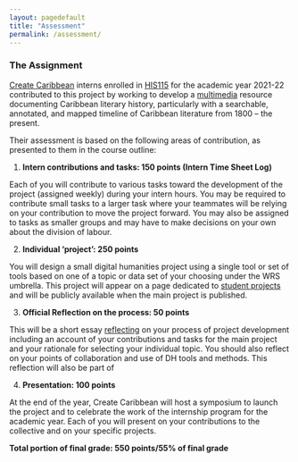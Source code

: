 ```yaml
---
layout: pagedefault
title: "Assessment"
permalink: /assessment/
---
```

<div class="page_title"><h3>The Assignment </h3> </div>

<a href="https://createcaribbean.org/create/" target="_blank">Create Caribbean</a> interns enrolled in <a href="https://schuyleresprit.com/his115/" target="_blank">HIS115</a> for the academic year 2021-22 contributed to this project by working to develop a <a href="https://en.wikipedia.org/wiki/Multimedia" target="_blank">multimedia</a> resource documenting Caribbean literary history, particularly with a searchable, annotated, and mapped timeline of Caribbean literature from 1800 – the present.

Their assessment is based on the following areas of contribution, as presented to them in the course outline:

1)	__Intern contributions and tasks: 150 points (Intern Time Sheet Log)__

Each of you will contribute to various tasks toward the development of the project (assigned weekly) during your intern hours. You may be required to contribute small tasks to a larger task where your teammates will be relying on your contribution to move the project forward. You may also be assigned to tasks as smaller groups and may have to make decisions on your own about the division of labour.

2)	__Individual ‘project’: 250 points__

You will design a small digital humanities project using a single tool or set of tools based on one of a topic or data set of your choosing under the WRS umbrella. This project will appear on a page dedicated to <a href="{{ site.baseurl }}/students/" target="_blank">student projects</a> and will be publicly available when the main project is published.

3)	__Official Reflection on the process: 50 points__

This will be a short essay <a href="{{ site.baseurl }}/reflections/" target="_blank">reflecting</a> on your process of project development including an account of your contributions and tasks for the main project and your rationale for selecting your individual topic. You should also reflect on your points of collaboration and use of DH tools and methods. This reflection will also be part of

4)	__Presentation: 100 points__

At the end of the year, Create Caribbean will host a symposium to launch the project and to celebrate the work of the internship program for the academic year. Each of you will present on your contributions to the collective and on your specific projects.

__Total portion of final grade: 550 points/55% of final grade__
